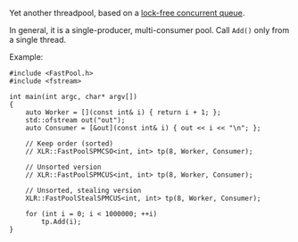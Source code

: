 Yet another threadpool, based on a [lock-free concurrent queue](https://github.com/cameron314/concurrentqueue).

In general, it is a single-producer, multi-consumer pool. Call `Add()` only from
a single thread.

Example:

    #include <FastPool.h>
    #include <fstream>

    int main(int argc, char* argv[])
    {
        auto Worker = [](const int& i) { return i + 1; };
        std::ofstream out("out");
        auto Consumer = [&out](const int& i) { out << i << "\n"; };

        // Keep order (sorted)
        // XLR::FastPoolSPMCSO<int, int> tp(8, Worker, Consumer);

        // Unsorted version
        // XLR::FastPoolSPMCUS<int, int> tp(8, Worker, Consumer);

        // Unsorted, stealing version
        XLR::FastPoolStealSPMCUS<int, int> tp(8, Worker, Consumer);

        for (int i = 0; i < 1000000; ++i)
            tp.Add(i);
    }